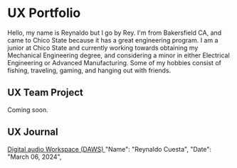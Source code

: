 # UX Portfolio

Hello, my name is Reynaldo but I go by Rey. I'm from Bakersfield CA, and came to Chico State because it has a great engineering program. I am a junior at Chico State and currently working towards obtaining my Mechanical Engineering degree, and considering a minor in either Electrical Engineering or Advanced Manufacturing. Some of my hobbies consist of fishing, traveling, gaming, and hanging out with friends.

## UX Team Project

Coming soon.

## UX Journal

[Digital audio Workspace (DAWS) ](j01/)
"Name": "Reynaldo Cuesta",
  "Date": "March 06, 2024",
